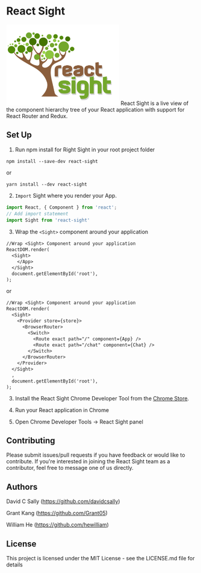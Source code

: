 # React Sight
<img src="/assets/reactsight.png" width="300"/>
React Sight is a live view of the component hierarchy tree of your React application with support for React Router and Redux.

## Set Up

1. Run npm install for Right Sight in your root project folder

```
npm install --save-dev react-sight
```
or
```
yarn install --dev react-sight
```

2. ```Import``` Sight where you render your App.


```javascript
import React, { Component } from 'react';
// Add import statement
import Sight from 'react-sight'
```

3. Wrap the ```<Sight>``` component around your application

```
//Wrap <Sight> Component around your application
ReactDOM.render(
  <Sight>
    </App>
  </Sight>
  document.getElementById('root'),
);
```

or

```
//Wrap <Sight> Component around your application
ReactDOM.render(
  <Sight>
    <Provider store={store}>
      <BrowserRouter>
        <Switch>
          <Route exact path="/" component={App} />
          <Route exact path="/chat" component={Chat} />
        </Switch>
      </BrowserRouter>
    </Provider>
  </Sight>
  ,
  document.getElementById('root'),
);
```

3. Install the React Sight Chrome Developer Tool from the [Chrome Store](***). 

4. Run your React application in Chrome

5. Open Chrome Developer Tools -> React Sight panel

## Contributing

Please submit issues/pull requests if you have feedback or would like to contribute. If you're interested in joining the React Sight team as a contributor, feel free to message one of us directly.

## Authors

David C Sally (https://github.com/davidcsally)

Grant Kang (https://github.com/Grant05)

William He (https://github.com/hewilliam)

## License

This project is licensed under the MIT License - see the LICENSE.md file for details
